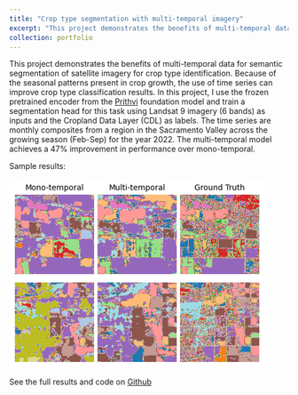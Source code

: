 ```yaml
---
title: "Crop type segmentation with multi-temporal imagery"
excerpt: "This project demonstrates the benefits of multi-temporal data for semantic segmentation of satellite imagery for crop type identification. <br/><img src='/images/results-comparison.png'>"
collection: portfolio
---
```


This project demonstrates the benefits of multi-temporal data for semantic segmentation of satellite imagery for crop type identification. Because of the seasonal patterns present in crop growth, the use of time series can improve crop type classification results. In this project, I use the frozen pretrained encoder from the [Prithvi](https://huggingface.co/ibm-nasa-geospatial/Prithvi-100M) foundation model and train a segmentation head for this task using Landsat 9 imagery (6 bands) as inputs and the Cropland Data Layer (CDL) as labels. The time series are monthly composites from a region in the Sacramento Valley across the growing season (Feb-Sep) for the year 2022. The multi-temporal model achieves a 47% improvement in performance over mono-temporal.

Sample results:

![results comparision](/images/results-comparison.png)

See the full results and code on [Github](https://github.com/keves1/crop-type-segmentation)
